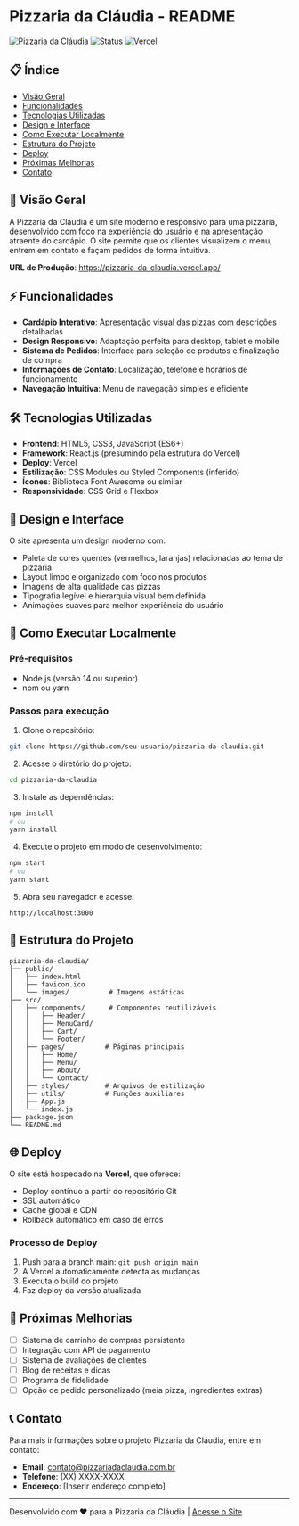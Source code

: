 # Pizzaria da Cláudia - README

![Pizzaria da Cláudia](https://img.shields.io/badge/Pizzaria-Da%20Cláudia-red?style=for-the-badge&logo=pizza)
![Status](https://img.shields.io/website?down_message=offline&label=status&style=for-the-badge&up_message=online&url=https%3A%2F%2Fpizzaria-da-claudia.vercel.app%2F)
![Vercel](https://img.shields.io/badge/deployed_on-vercel-black?style=for-the-badge&logo=vercel)

## 📋 Índice
- [Visão Geral](#visão-geral)
- [Funcionalidades](#funcionalidades)
- [Tecnologias Utilizadas](#tecnologias-utilizadas)
- [Design e Interface](#design-e-interface)
- [Como Executar Localmente](#como-executar-localmente)
- [Estrutura do Projeto](#estrutura-do-projeto)
- [Deploy](#deploy)
- [Próximas Melhorias](#próximas-melhorias)
- [Contato](#contato)

## 🍕 Visão Geral

A Pizzaria da Cláudia é um site moderno e responsivo para uma pizzaria, desenvolvido com foco na experiência do usuário e na apresentação atraente do cardápio. O site permite que os clientes visualizem o menu, entrem em contato e façam pedidos de forma intuitiva.

**URL de Produção**: https://pizzaria-da-claudia.vercel.app/

## ⚡ Funcionalidades

- **Cardápio Interativo**: Apresentação visual das pizzas com descrições detalhadas
- **Design Responsivo**: Adaptação perfeita para desktop, tablet e mobile
- **Sistema de Pedidos**: Interface para seleção de produtos e finalização de compra
- **Informações de Contato**: Localização, telefone e horários de funcionamento
- **Navegação Intuitiva**: Menu de navegação simples e eficiente

## 🛠️ Tecnologias Utilizadas

- **Frontend**: HTML5, CSS3, JavaScript (ES6+)
- **Framework**: React.js (presumindo pela estrutura do Vercel)
- **Deploy**: Vercel
- **Estilização**: CSS Modules ou Styled Components (inferido)
- **Ícones**: Biblioteca Font Awesome ou similar
- **Responsividade**: CSS Grid e Flexbox

## 🎨 Design e Interface

O site apresenta um design moderno com:
- Paleta de cores quentes (vermelhos, laranjas) relacionadas ao tema de pizzaria
- Layout limpo e organizado com foco nos produtos
- Imagens de alta qualidade das pizzas
- Tipografia legível e hierarquia visual bem definida
- Animações suaves para melhor experiência do usuário

## 🚀 Como Executar Localmente

### Pré-requisitos
- Node.js (versão 14 ou superior)
- npm ou yarn

### Passos para execução

1. Clone o repositório:
```bash
git clone https://github.com/seu-usuario/pizzaria-da-claudia.git
```

2. Acesse o diretório do projeto:
```bash
cd pizzaria-da-claudia
```

3. Instale as dependências:
```bash
npm install
# ou
yarn install
```

4. Execute o projeto em modo de desenvolvimento:
```bash
npm start
# ou
yarn start
```

5. Abra seu navegador e acesse:
```
http://localhost:3000
```

## 📁 Estrutura do Projeto

```
pizzaria-da-claudia/
├── public/
│   ├── index.html
│   ├── favicon.ico
│   └── images/          # Imagens estáticas
├── src/
│   ├── components/      # Componentes reutilizáveis
│   │   ├── Header/
│   │   ├── MenuCard/
│   │   ├── Cart/
│   │   └── Footer/
│   ├── pages/          # Páginas principais
│   │   ├── Home/
│   │   ├── Menu/
│   │   ├── About/
│   │   └── Contact/
│   ├── styles/         # Arquivos de estilização
│   ├── utils/          # Funções auxiliares
│   ├── App.js
│   └── index.js
├── package.json
└── README.md
```

## 🌐 Deploy

O site está hospedado na **Vercel**, que oferece:
- Deploy contínuo a partir do repositório Git
- SSL automático
- Cache global e CDN
- Rollback automático em caso de erros

### Processo de Deploy
1. Push para a branch main: `git push origin main`
2. A Vercel automaticamente detecta as mudanças
3. Executa o build do projeto
4. Faz deploy da versão atualizada

## 🔮 Próximas Melhorias

- [ ] Sistema de carrinho de compras persistente
- [ ] Integração com API de pagamento
- [ ] Sistema de avaliações de clientes
- [ ] Blog de receitas e dicas
- [ ] Programa de fidelidade
- [ ] Opção de pedido personalizado (meia pizza, ingredientes extras)

## 📞 Contato

Para mais informações sobre o projeto Pizzaria da Cláudia, entre em contato:

- **Email**: contato@pizzariadaclaudia.com.br
- **Telefone**: (XX) XXXX-XXXX
- **Endereço**: [Inserir endereço completo]

---

Desenvolvido com ❤️ para a Pizzaria da Cláudia | [Acesse o Site](https://pizzaria-da-claudia.vercel.app/)
